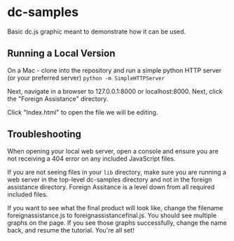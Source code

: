 dc-samples
==========

Basic dc.js graphic meant to demonstrate how it can be used.  

## Running a Local Version
On a Mac - clone into the repository and run a simple python HTTP server (or your preferred server)
`python -m SimpleHTTPServer`

Next, navigate in a browser to 127.0.0.1:8000 or localhost:8000.  Next, click the "Foreign Assistance" directory.

Click "Index.html" to open the file we will be editing.

## Troubleshooting
When opening your local web server, open a console and ensure you are not receiving a 404 error on any included JavaScript files.

If you are not seeing files in your `lib` directory, make sure you are running a web server in the top-level dc-samples directory and not in the foreign assistance directory.  Foreign Assitance is a level down from all required included files.

If you want to see what the final product will look like, change the filename foreignassistance.js to foreignassistancefinal.js.  You should see multiple graphs on the page.  If you see those graphs successfully, change the name back, and resume the tutorial. You're all set!
